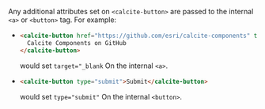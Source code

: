 Any additional attributes set on `<calcite-button>` are passed to the internal `<a>` or `<button>` tag. For example:

- ```html
  <calcite-button href="https://github.com/esri/calcite-components" target="_blank">
    Calcite Components on GitHub
  </calcite-button>
  ```

  would set `target="_blank` On the internal `<a>`.

- ```html
  <calcite-button type="submit">Submit</calcite-button>
  ```

  would set `type="submit"` On the internal `<button>`.
